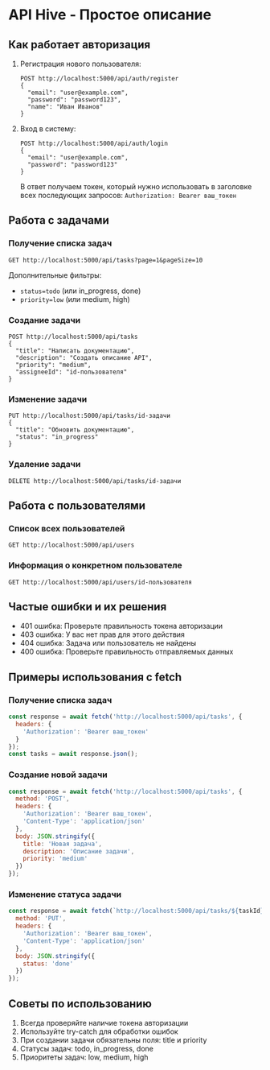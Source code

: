 # API Hive - Простое описание

## Как работает авторизация

1. Регистрация нового пользователя:
   ```http
   POST http://localhost:5000/api/auth/register
   {
     "email": "user@example.com",
     "password": "password123",
     "name": "Иван Иванов"
   }
   ```

2. Вход в систему:
   ```http
   POST http://localhost:5000/api/auth/login
   {
     "email": "user@example.com",
     "password": "password123"
   }
   ```
   В ответ получаем токен, который нужно использовать в заголовке всех последующих запросов:
   `Authorization: Bearer ваш_токен`

## Работа с задачами

### Получение списка задач
```http
GET http://localhost:5000/api/tasks?page=1&pageSize=10
```
Дополнительные фильтры:
- `status=todo` (или in_progress, done)
- `priority=low` (или medium, high)

### Создание задачи
```http
POST http://localhost:5000/api/tasks
{
  "title": "Написать документацию",
  "description": "Создать описание API",
  "priority": "medium",
  "assigneeId": "id-пользователя"
}
```

### Изменение задачи
```http
PUT http://localhost:5000/api/tasks/id-задачи
{
  "title": "Обновить документацию",
  "status": "in_progress"
}
```

### Удаление задачи
```http
DELETE http://localhost:5000/api/tasks/id-задачи
```

## Работа с пользователями

### Список всех пользователей
```http
GET http://localhost:5000/api/users
```

### Информация о конкретном пользователе
```http
GET http://localhost:5000/api/users/id-пользователя
```

## Частые ошибки и их решения

- 401 ошибка: Проверьте правильность токена авторизации
- 403 ошибка: У вас нет прав для этого действия
- 404 ошибка: Задача или пользователь не найдены
- 400 ошибка: Проверьте правильность отправляемых данных

## Примеры использования с fetch

### Получение списка задач
```javascript
const response = await fetch('http://localhost:5000/api/tasks', {
  headers: {
    'Authorization': 'Bearer ваш_токен'
  }
});
const tasks = await response.json();
```

### Создание новой задачи
```javascript
const response = await fetch('http://localhost:5000/api/tasks', {
  method: 'POST',
  headers: {
    'Authorization': 'Bearer ваш_токен',
    'Content-Type': 'application/json'
  },
  body: JSON.stringify({
    title: 'Новая задача',
    description: 'Описание задачи',
    priority: 'medium'
  })
});
```

### Изменение статуса задачи
```javascript
const response = await fetch(`http://localhost:5000/api/tasks/${taskId}`, {
  method: 'PUT',
  headers: {
    'Authorization': 'Bearer ваш_токен',
    'Content-Type': 'application/json'
  },
  body: JSON.stringify({
    status: 'done'
  })
});
```

## Советы по использованию

1. Всегда проверяйте наличие токена авторизации
2. Используйте try-catch для обработки ошибок
3. При создании задачи обязательны поля: title и priority
4. Статусы задач: todo, in_progress, done
5. Приоритеты задач: low, medium, high

